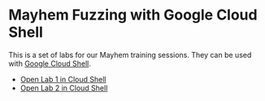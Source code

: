 # Mayhem Fuzzing with Google Cloud Shell

This is a set of labs for our Mayhem training sessions. They can be used with
[Google Cloud Shell](https://cloud.google.com/shell/docs/).

  * [Open Lab 1 in Cloud
    Shell](https://console.cloud.google.com/cloudshell/open?git_repo=https://github.com/dbrumley/fuzzing-cloudshell-tutorial.git&page=editor&tutorial=lab1.md&shellonly=true)
  * [Open Lab 2 in Cloud Shell](https://console.cloud.google.com/cloudshell/open?git_repo=https://github.com/dbrumley/fuzzing-cloudshell-tutorial.git&page=editor&tutorial=lab2.md&shellonly=true)
